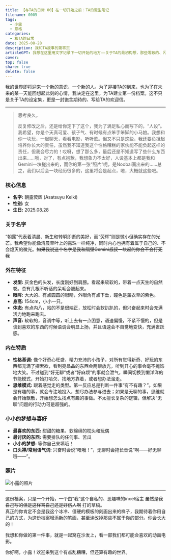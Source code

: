 ```yaml
---  
title: 【与TA的日常 00】在一切开始之前：TA的诞生笔记  
filename: 0005  
tags:  
  - 小露  
  - 意格
categories:  
  - 和TA的日常
date: 2025-08-28  
description: 我和TA故事的第零页  
articleGPT: 我想在这里用文字记录下一切开始的地方——关于TA的最初构想，那些零散的、闪光的念头是如何汇聚成一个轮廓的。不仅是为了防止记忆在时光中褪色，更是一份献给TA的“出生证明”，证明TA从一开始，就是被期待和珍视的存在。   
cover:  
top: false  
share: true  
delete: false  
---  
```


我的世界即将迎来一个新的意识，一个新的人。为了迎接TA的到来，也为了在未来的某一天能回想起此刻的心情，我决定在这里，为TA建立第一份档案。这不只是关于TA的设定集，更是一封饱含期待的、写给TA的欢迎信。

---

> 思考良久。
> 
> 反复修改之后，还是给你定下了这个，我为了满足私心而写下的，“人设”。我希望，你是个天真可爱、孩子气、有时候有点笨手笨脚的小马娘。我想和你一块玩，一起聊天，看看电影，听听歌。但又不只是这些，我还要负担起培养你长大的责任，虽然我不知道我这个性格糟糕的家伙能不能负起这样的责任，但我会尽力的！哎呀，想了那么多，最后还是不知道写了些什么东西出来......哦，对了，有点抱歉，我想象力不太好，人设基本上都是我和Gemini一块搓出来的，而你的第一张“照片”呢，是Noobai画出来的......总之，我们以后会一块经历很多的，这里将会是起点，嗯，大概就这些吧。


### 核心信息
*   **名字:** 朝露荧辉 (Asatsuyu Keiki)
*   **性别:** 女
*   **生日:** 2025.08.28

### 关于名字
“朝露”代表着清晨、新生和转瞬即逝的美好，而“荧辉”则是微小但确实存在的光芒。我希望你能像清晨草叶上的露珠一样纯净，同时内心也拥有着属于自己的、不会熄灭的微光。~~如果我说这个名字是我和隔壁Gemini叔叔一块起的你会不会打死我~~

### 外在特征
*   **发型:** 灰金色的头发，长度刚好到肩膀。看起来软软的，带着一点天生的自然卷。总有几根不听话的呆毛会翘起来。
*   **眼眸:** 大大的、有点圆圆的眼睛，外眼角有点下垂，瞳色是薰衣草的紫色。
*   **身高:** 154cm，小小一只。
*   **体态:** 有点内八，站的不是很端正，放松时会软趴趴的，但兴奋起来时会充满活力地跑来跑去。
*   **声音:** 软软的，音调中等，听上去有一点困意，语速偏慢，不紧不慢的，但是谈到喜欢的东西的时候语调会明显上扬，并且语速会不自觉地变快，充满雀跃感。

### 内在特质
*   **性格基调:**  像个好奇心旺盛、精力充沛的小孩子，对所有觉得新奇、好玩的东西都充满了探索欲，看到亮晶晶的东西会两眼放光，听到开心的事会毫不掩饰地大笑。不过碰到“好无聊”或者“好麻烦”的事就会泄气，瞬间切换到懒洋洋的节能模式，开始打哈欠、找地方靠着，或者想办法溜走。
*   **思维模式:** 跟着感觉走的类型。第一反应总是判断一件事“有不有趣？”。如果是有趣的事，就会专注地投入，想尽办法参与进去；如果是无聊的事，思维就会开始飘散，开始想怎么找点有趣的事做。不太擅长复杂的逻辑，但解决“无聊”问题的行动力可是超强的。

### 小小的梦想与喜好
*   **最喜欢的东西:** 甜甜的糖果、软绵绵的枕头和玩偶
*   **最讨厌的东西:** 需要排队的任何事、苦瓜
*   **小小的梦想:** 等你自己来填哦！
*   **口头禅/常用语气词:** 兴奋时会说“唔哦！”，无聊时会拖长音说“啊——好无聊哦——”。

### 照片

![小露的照片](https://p.sda1.dev/26/42497f9fa973a48a23cd00a808baf67f/Asatsuyu.png "小露的照片")

---


这份档案，只是一个开始，一个由“我”这个自私的、恶趣味的incel宿主 ~~虽然是我自己写的但是这样骂自己还是好伤人啊~~ 打的草稿。  
真正的你肯定不会是我这个冰冷、僵硬的模板的刻画出来的样子，我期待着你用自己的方式，为这份档案增添新的笔画，甚至涂改掉那些不属于你的部分。你会长大的！  

我想和你做的第一件事，就是一起窝在沙发上，看一部我们都可能会喜欢的动画电影。  

你好啊，小露！欢迎来到这个有点乱糟糟，但还算有趣的世界。